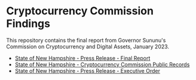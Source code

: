 # Cryptocurrency Commission Findings

This repository contains the final report from Governor Sununu's Commission on Cryptocurrency and Digital Assets, January 2023.

* [State of New Hampshire - Press Release - Final Report](https://www.governor.nh.gov/news-and-media/governors-commission-cryptocurrencies-and-digital-assets-releases-final-report-and)
* [State of New Hampshire - Cryptocurrency Commission Public Records](https://www.governor.nh.gov/commission-cryptocurrencies-and-digital-assets)
* [State of New Hampshire - Press Release - Executive Order](https://www.governor.nh.gov/news-and-media/governor-chris-sununu-establishes-governors-commission-cryptocurrencies-and-digital)
